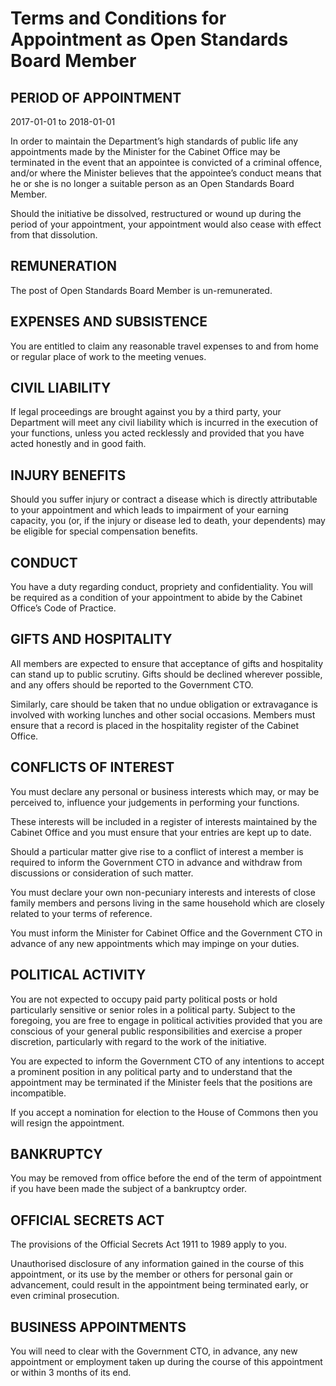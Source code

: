 # Terms and Conditions for Appointment as Open Standards Board Member

## PERIOD OF APPOINTMENT

2017-01-01 to 2018-01-01

In order to maintain the Department’s high standards of public life any appointments made by the Minister for the Cabinet Office may be terminated in the event that an appointee is convicted of a criminal offence, and/or where the Minister believes that the appointee’s conduct means that he or she is no longer a suitable person as an Open Standards Board Member.

Should the initiative be dissolved, restructured or wound up during the period of your appointment, your appointment would also cease with effect from that dissolution.

## REMUNERATION

The post of Open Standards Board Member is un-remunerated.

## EXPENSES AND SUBSISTENCE

You are entitled to claim any reasonable travel expenses to and from home or regular place of work to the meeting venues.

## CIVIL LIABILITY

If legal proceedings are brought against you by a third party, your Department will meet any civil liability which is incurred in the execution of your functions, unless you acted recklessly and provided that you have acted honestly and in good faith.

## INJURY BENEFITS

Should you suffer injury or contract a disease which is directly attributable to your appointment and which leads to impairment of your earning capacity, you (or, if the injury or disease led to death, your dependents) may be eligible for special compensation benefits.

## CONDUCT

You have a duty regarding conduct, propriety and confidentiality. You will be required as a condition of your appointment to abide by the Cabinet Office’s Code of Practice.

## GIFTS AND HOSPITALITY

All members are expected to ensure that acceptance of gifts and hospitality can stand up to public scrutiny. Gifts should be declined wherever possible, and any offers should be reported to the Government CTO.

Similarly, care should be taken that no undue obligation or extravagance is involved with working lunches and other social occasions. Members must ensure that a record is placed in the hospitality register of the Cabinet Office.

## CONFLICTS OF INTEREST

You must declare any personal or business interests which may, or may be perceived to, influence your judgements in performing your functions.

These interests will be included in a register of interests maintained by the Cabinet Office and you must ensure that your entries are kept up to date.

Should a particular matter give rise to a conflict of interest a member is required to inform the Government CTO in advance and withdraw from discussions or consideration of such matter.

You must declare your own non-pecuniary interests and interests of close family members and persons living in the same household which are closely related to your terms of reference.

You must inform the Minister for Cabinet Office and the Government CTO in advance of any new appointments which may impinge on your duties.

## POLITICAL ACTIVITY

You are not expected to occupy paid party political posts or hold particularly sensitive or senior roles in a political party. Subject to the foregoing, you are free to engage in political activities provided that you are conscious of your general public responsibilities and exercise a proper discretion, particularly with regard to the work of the initiative.

You are expected to inform the Government CTO of any intentions to accept a prominent position in any political party and to understand that the appointment may be terminated if the Minister feels that the positions are incompatible.

If you accept a nomination for election to the House of Commons then you will resign the appointment.

## BANKRUPTCY

You may be removed from office before the end of the term of appointment if you have been made the subject of a bankruptcy order.

## OFFICIAL SECRETS ACT

The provisions of the Official Secrets Act 1911 to 1989 apply to you.

Unauthorised disclosure of any information gained in the course of this appointment, or its use by the member or others for personal gain or advancement, could result in the appointment being terminated early, or even criminal prosecution.

## BUSINESS APPOINTMENTS

You will need to clear with the Government CTO, in advance, any new appointment or employment taken up during the course of this appointment or within 3 months of its end.
